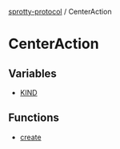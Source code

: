 
[sprotty-protocol](../globals) / CenterAction

# CenterAction

## Variables

- [KIND](../CenterAction.Variable.KIND)

## Functions

- [create](../CenterAction.Function.create)
